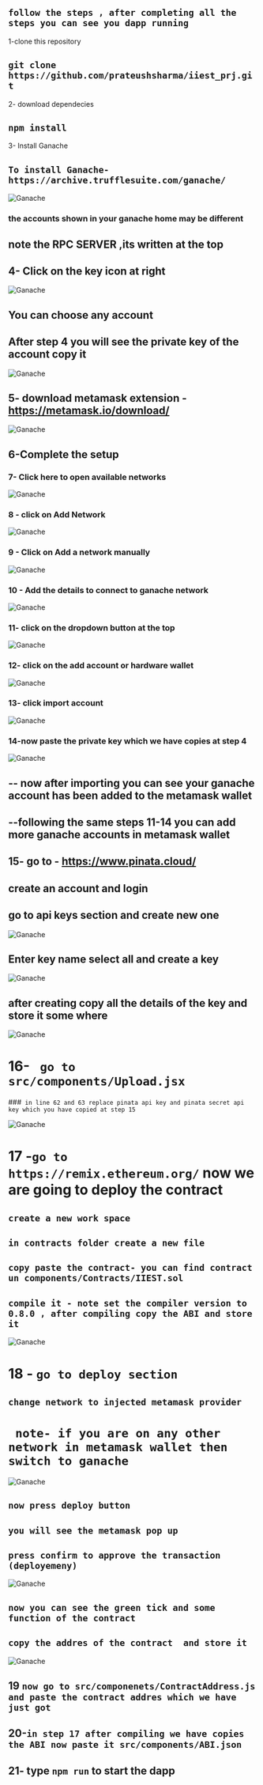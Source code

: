 ## ` follow the steps , after completing all the steps you can see you dapp running `
1-clone this repository
## ` git clone https://github.com/prateushsharma/iiest_prj.git `
2- download dependecies
## ` npm install `

3- Install Ganache 
## `To install Ganache- https://archive.trufflesuite.com/ganache/`

![Ganache](ignore_images/ignore_image_1.png)
### the accounts shown in your ganache home may be different
## note the RPC SERVER ,its written at the top

## 4- Click on the key icon at right
![Ganache](ignore_images/ignore_image_2.png)
## You can choose any account

## After step 4 you will see the private key of the account copy it 

![Ganache](ignore_images/ignore_image_3.png)

## 5- download metamask extension - https://metamask.io/download/
![Ganache](ignore_images/ignore_image_4.png)

## 6-Complete the setup

### 7- Click here to open available networks
![Ganache](ignore_images/ignore_image_5.png)

### 8 - click on Add Network 
![Ganache](ignore_images/ignore_image_6.png)

### 9 - Click on Add a network manually
![Ganache](ignore_images/ignore_image_7.png)

### 10 - Add the details to connect to ganache network
![Ganache](ignore_images/ignore_image_8.png)

### 11- click  on the dropdown button at the top 
![Ganache](ignore_images/ignore_image_9.png)

### 12- click on the add account or hardware wallet
![Ganache](ignore_images/ignore_image_10.png)

### 13- click import account
![Ganache](ignore_images/ignore_image_11.png)

### 14-now paste the private key which we have copies at step 4
![Ganache](ignore_images/ignore_image_12.png)

## -- now after importing you can see your ganache account has been added to the metamask wallet
## --following the same steps 11-14 you can add more ganache accounts in metamask wallet


## 15- go to - https://www.pinata.cloud/
 ##  create an account and login
 ## go to api keys section and create new one
 ![Ganache](ignore_images/ignore_image_13.png)

 ## Enter key name select all and create a key
 
 ![Ganache](ignore_images/ignore_image_14.png)

## after creating copy all the details of the key and store it some where
 ![Ganache](ignore_images/ignore_image_15.png)

 # 16- ` go to src/components/Upload.jsx`
 ###` in line 62 and 63 replace pinata api key and pinata secret api key which you have copied at step 15`

 ![Ganache](ignore_images/ignore_image_16.png)

 # 17 -` go to https://remix.ethereum.org/ ` now we are going to deploy the contract
 ## ` create a new work space `
 ## `in contracts folder create a new file`
 ## ` copy paste the contract- you can find contract un components/Contracts/IIEST.sol `
 ## ` compile it - note set the compiler version to 0.8.0 , after compiling copy the ABI and store it `
 ![Ganache](ignore_images/ignore_image_17.png)

 # 18 - ` go to deploy section `
 ## ` change network to injected metamask provider `
 # ` note- if you are on any other network in metamask wallet then switch to ganache`
 ![Ganache](ignore_images/ignore_image_18.png)
 ## ` now press deploy button `
 ## ` you will see the metamask pop up `
 ## ` press confirm to approve the transaction (deployemeny) `
 ![Ganache](ignore_images/ignore_image_19.png)
 ## ` now you can see the green tick and some function of the contract `
 ## ` copy the addres of the contract  and store it `
 ![Ganache](ignore_images/ignore_image_20.png)

 ## 19 ` now go to src/componenets/ContractAddress.js  and paste the contract addres which we have just got `
 ## 20-` in step 17 after compiling we have copies the ABI now paste it src/components/ABI.json `
## 21- type ` npm run ` to start the dapp
